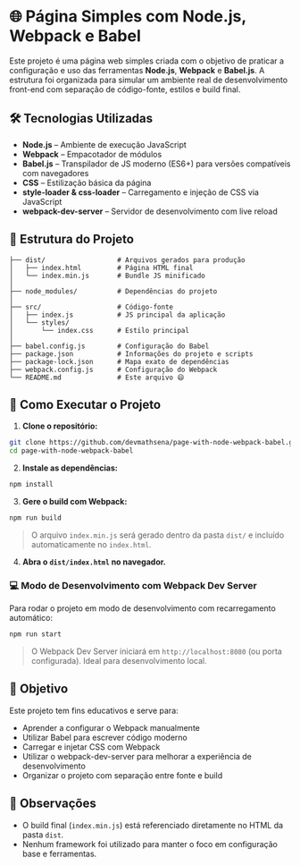# 🌐 Página Simples com Node.js, Webpack e Babel

Este projeto é uma página web simples criada com o objetivo de praticar a configuração e uso das ferramentas **Node.js**, **Webpack** e **Babel.js**. A estrutura foi organizada para simular um ambiente real de desenvolvimento front-end com separação de código-fonte, estilos e build final.

## 🛠️ Tecnologias Utilizadas

* **Node.js** – Ambiente de execução JavaScript
* **Webpack** – Empacotador de módulos
* **Babel.js** – Transpilador de JS moderno (ES6+) para versões compatíveis com navegadores
* **CSS** – Estilização básica da página
* **style-loader & css-loader** – Carregamento e injeção de CSS via JavaScript
* **webpack-dev-server** – Servidor de desenvolvimento com live reload

## 📁 Estrutura do Projeto

```
├── dist/                  # Arquivos gerados para produção
│   ├── index.html         # Página HTML final
│   └── index.min.js       # Bundle JS minificado
│
├── node_modules/          # Dependências do projeto
│
├── src/                   # Código-fonte
│   ├── index.js           # JS principal da aplicação
│   └── styles/
│       └── index.css      # Estilo principal
│
├── babel.config.js        # Configuração do Babel
├── package.json           # Informações do projeto e scripts
├── package-lock.json      # Mapa exato de dependências
├── webpack.config.js      # Configuração do Webpack
└── README.md              # Este arquivo 😄
```

## 🚀 Como Executar o Projeto

1. **Clone o repositório:**

```bash
git clone https://github.com/devmathsena/page-with-node-webpack-babel.git
cd page-with-node-webpack-babel
```

2. **Instale as dependências:**

```bash
npm install
```

3. **Gere o build com Webpack:**

```bash
npm run build
```

> O arquivo `index.min.js` será gerado dentro da pasta `dist/` e incluído automaticamente no `index.html`.

4. **Abra o `dist/index.html` no navegador.**

### 💻 Modo de Desenvolvimento com Webpack Dev Server

Para rodar o projeto em modo de desenvolvimento com recarregamento automático:

```bash
npm run start
```

> O Webpack Dev Server iniciará em `http://localhost:8080` (ou porta configurada). Ideal para desenvolvimento local.

## 🎯 Objetivo

Este projeto tem fins educativos e serve para:

* Aprender a configurar o Webpack manualmente
* Utilizar Babel para escrever código moderno
* Carregar e injetar CSS com Webpack
* Utilizar o webpack-dev-server para melhorar a experiência de desenvolvimento
* Organizar o projeto com separação entre fonte e build

## 📌 Observações

* O build final (`index.min.js`) está referenciado diretamente no HTML da pasta `dist`.
* Nenhum framework foi utilizado para manter o foco em configuração base e ferramentas.
